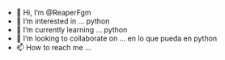 - 👋 Hi, I’m @ReaperFgm
- 👀 I’m interested in ... python
- 🌱 I’m currently learning ... python
- 💞️ I’m looking to collaborate on ... en lo que pueda en python
- 📫 How to reach me ...

<!---
ReaperFgm/ReaperFgm is a ✨ special ✨ repository because its `README.md` (this file) appears on your GitHub profile.
You can click the Preview link to take a look at your changes.
--->
